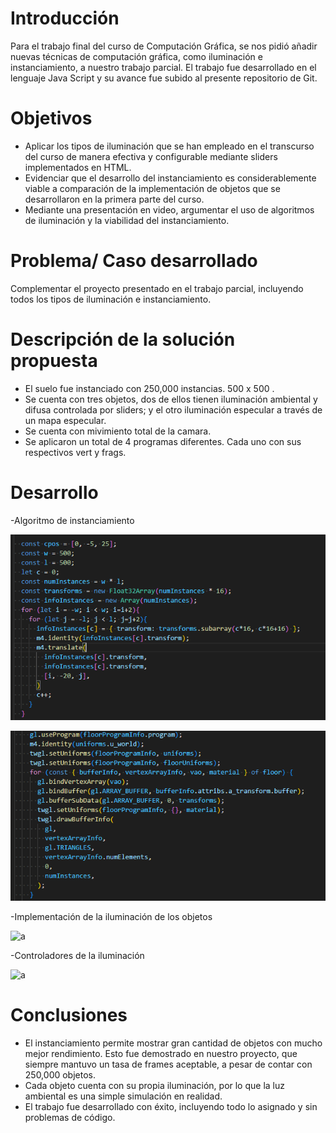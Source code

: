 
# Introducción
Para el trabajo final del curso de Computación Gráfica, se nos pidió añadir nuevas técnicas de computación gráfica, como iluminación e instanciamiento, a nuestro trabajo parcial. El trabajo fue desarrollado en el lenguaje Java Script y su avance fue subido al presente repositorio de Git.

# Objetivos
- Aplicar los tipos de iluminación que se han empleado en el transcurso del curso de manera efectiva y configurable mediante sliders implementados en HTML.
- Evidenciar que el desarrollo del instanciamiento es considerablemente viable a comparación de la implementación de objetos que se desarrollaron en la primera parte del curso.
- Mediante una presentación en video, argumentar el uso de algoritmos de iluminación y la viabilidad del instanciamiento.

# Problema/ Caso desarrollado
Complementar el proyecto presentado en el trabajo parcial, incluyendo todos los tipos de iluminación e instanciamiento.


# Descripción de la solución propuesta
- El suelo fue instanciado con 250,000 instancias. 500 x 500 .
- Se cuenta con tres objetos, dos de ellos tienen iluminación ambiental y difusa controlada por sliders; y el otro iluminación especular a través de un mapa especular.
- Se cuenta con mivimiento total de la camara.
- Se aplicaron un total de 4 programas diferentes. Cada uno con sus respectivos vert y frags.

# Desarrollo 
-Algoritmo de instanciamiento


![a](capturas/Algoritmo_de_Instanciamiento_1.png)


![a](capturas/Algoritmo_de_Instanciamiento_2.png)
 
 
-Implementación de la iluminación de los objetos


![a](capturas/Implementación_de_iluminacion_de_objetos.png)


-Controladores de la iluminación


 ![a](capturas/Controladores_de_iluminación.png) 
 

# Conclusiones
- El instanciamiento permite mostrar gran cantidad de objetos con mucho mejor rendimiento. Esto fue demostrado en nuestro proyecto, que siempre mantuvo un tasa de frames aceptable, a pesar de contar con 250,000 objetos.
- Cada objeto cuenta con su propia iluminación, por lo que la luz ambiental es una simple simulación en realidad.
- El trabajo fue desarrollado con éxito, incluyendo todo lo asignado y sin problemas de código.
